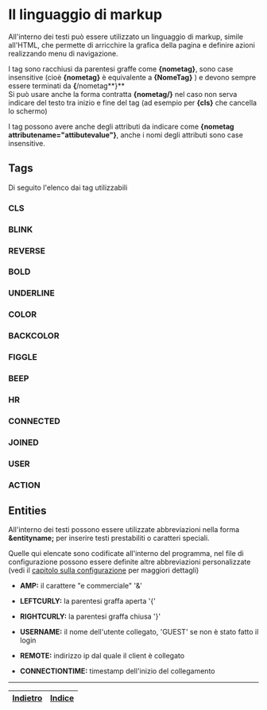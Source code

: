 # Il linguaggio di markup 

All'interno dei testi può essere utilizzato un linguaggio di markup, simile all'HTML,
che permette di arricchire la grafica della pagina e definire azioni realizzando menu di navigazione.

I tag sono racchiusi da parentesi graffe come **{**nometag**}**,
sono case insensitive (cioè **{**nometag**}** è equivalente a **{**NomeTag**}** )
e devono sempre essere terminati da **{**/nometag**}**  
Si può usare anche la forma contratta **{**nometag/**}** nel caso non serva indicare del testo
tra inizio e fine del tag (ad esempio per **{**cls**}** che cancella lo schermo)

I tag possono avere anche degli attributi da indicare come **{**nometag attributename="attibutevalue"**}**,
anche i nomi degli attributi sono case insensitive.

## Tags

Di seguito l'elenco dai tag utilizzabili

### CLS
  
### BLINK
  
### REVERSE
   
### BOLD
  
### UNDERLINE
 
### COLOR
  
### BACKCOLOR
  
### FIGGLE
  
### BEEP
  
### HR
  
### CONNECTED
 
### JOINED
  
### USER
  
### ACTION

## Entities

All'interno dei testi possono essere utilizzate abbreviazioni nella forma **&**entityname**;** per
inserire testi prestabiliti o caratteri speciali.

Quelle qui elencate sono codificate all'interno del programma, nel file di configurazione possono
essere definite altre abbreviazioni personalizzate
(vedi il [capitolo sulla configurazione](config.md) per maggiori dettagli)

- **AMP:** il carattere "e commerciale" '&'

- **LEFTCURLY:** la parentesi graffa aperta '{'

- **RIGHTCURLY:** la parentesi graffa chiusa '}'

- **USERNAME:** il nome dell'utente collegato, 'GUEST' se non è stato fatto il login

- **REMOTE:** indirizzo ip dal quale il client è collegato

- **CONNECTIONTIME:** timestamp dell'inizio del collegamento

---

|[Indietro](config.md)|[Indice](index.md)|
|---|---|
